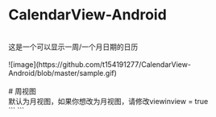 # CalendarView-Android
<br>
这是一个可以显示一周/一个月日期的日历<br>
<br>
![image](https://github.com/t154191277/CalendarView-Android/blob/master/sample.gif)<br>
<br>
# 周视图<br>
默认为月视图，如果你想改为月视图，请修改viewinview = true<br>
```
	<wmlove.library.CalendarView
        wmlove:viewinview="false"
        android:id="@+id/calendarview"
        android:layout_width="wrap_content"
        android:layout_height="350dp">
    </wmlove.library.CalendarView>
```
